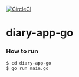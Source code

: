 [![CircleCI](https://circleci.com/gh/Yuji-Tani/diary-app-go.svg?style=svg)](https://circleci.com/gh/Yuji-Tani/diary-app-go)

# diary-app-go 

### How to run

```
$ cd diary-app-go
$ go run main.go
```
